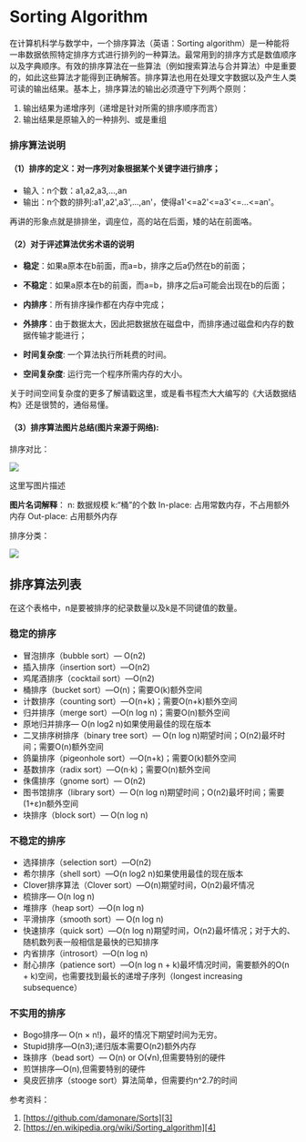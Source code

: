 ﻿# Sorting Algorithm 

在计算机科学与数学中，一个排序算法（英语：Sorting algorithm）是一种能将一串数据依照特定排序方式进行排列的一种算法。最常用到的排序方式是数值顺序以及字典顺序。有效的排序算法在一些算法（例如搜索算法与合并算法）中是重要的，如此这些算法才能得到正确解答。排序算法也用在处理文字数据以及产生人类可读的输出结果。基本上，排序算法的输出必须遵守下列两个原则：

 1. 输出结果为递增序列（递增是针对所需的排序顺序而言）
 2. 输出结果是原输入的一种排列、或是重组

### 排序算法说明

#### （1）排序的定义：对一序列对象根据某个关键字进行排序；

* 输入：n个数：a1,a2,a3,...,an 
* 输出：n个数的排列:a1',a2',a3',...,an'，使得a1'<=a2'<=a3'<=...<=an'。

再讲的形象点就是排排坐，调座位，高的站在后面，矮的站在前面咯。

#### （2）对于评述算法优劣术语的说明

* **稳定**：如果a原本在b前面，而a=b，排序之后a仍然在b的前面；
* **不稳定**：如果a原本在b的前面，而a=b，排序之后a可能会出现在b的后面；

* **内排序**：所有排序操作都在内存中完成； 
* **外排序**：由于数据太大，因此把数据放在磁盘中，而排序通过磁盘和内存的数据传输才能进行；

* **时间复杂度**: 一个算法执行所耗费的时间。 
* **空间复杂度**: 运行完一个程序所需内存的大小。

关于时间空间复杂度的更多了解请戳这里，或是看书程杰大大编写的《大话数据结构》还是很赞的，通俗易懂。

#### （3）排序算法图片总结(图片来源于网络):

排序对比：

![][1]

这里写图片描述

**图片名词解释**： n: 数据规模 k:“桶”的个数 In-place: 占用常数内存，不占用额外内存 Out-place: 占用额外内存

排序分类：

![][2]


## 排序算法列表

在这个表格中，n是要被排序的纪录数量以及k是不同键值的数量。

### 稳定的排序

* 冒泡排序（bubble sort）— O(n2)
* 插入排序（insertion sort）—O(n2)
* 鸡尾酒排序（cocktail sort）—O(n2)
* 桶排序（bucket sort）—O(n)；需要O(k)额外空间
* 计数排序（counting sort）—O(n+k)；需要O(n+k)额外空间
* 归并排序（merge sort）—O(n log n)；需要O(n)额外空间
* 原地归并排序— O(n log2 n)如果使用最佳的现在版本
* 二叉排序树排序（binary tree sort）— O(n log n)期望时间；O(n2)最坏时间；需要O(n)额外空间
* 鸽巢排序（pigeonhole sort）—O(n+k)；需要O(k)额外空间
* 基数排序（radix sort）—O(n·k)；需要O(n)额外空间
* 侏儒排序（gnome sort）— O(n2)
* 图书馆排序（library sort）— O(n log n)期望时间；O(n2)最坏时间；需要(1+ε)n额外空间
* 块排序（block sort）— O(n log n)

### 不稳定的排序

* 选择排序（selection sort）—O(n2)
* 希尔排序（shell sort）—O(n log2 n)如果使用最佳的现在版本
* Clover排序算法（Clover sort）—O(n)期望时间，O(n2)最坏情况
* 梳排序— O(n log n)
* 堆排序（heap sort）—O(n log n)
* 平滑排序（smooth sort）— O(n log n)
* 快速排序（quick sort）—O(n log n)期望时间，O(n2)最坏情况；对于大的、随机数列表一般相信是最快的已知排序
* 内省排序（introsort）—O(n log n)
* 耐心排序（patience sort）—O(n log n + k)最坏情况时间，需要额外的O(n + k)空间，也需要找到最长的递增子序列（longest increasing subsequence）

### 不实用的排序

* Bogo排序— O(n × n!)，最坏的情况下期望时间为无穷。
* Stupid排序—O(n3);递归版本需要O(n2)额外内存
* 珠排序（bead sort）— O(n) or O(√n),但需要特别的硬件
* 煎饼排序—O(n),但需要特别的硬件
* 臭皮匠排序（stooge sort）算法简单，但需要约n^2.7的时间


参考资料：
1. [https://github.com/damonare/Sorts][3]
2. [https://en.wikipedia.org/wiki/Sorting_algorithm][4]


  [1]: https://camo.githubusercontent.com/0bb4e89a39a21e1f11d4fccfa65946c8421c2356/687474703a2f2f696d672e626c6f672e6373646e2e6e65742f3230313630393136313533323132373136
  [2]: https://camo.githubusercontent.com/1e3caaff1bad189238445096025d9d961fd359d0/687474703a2f2f696d672e626c6f672e6373646e2e6e65742f3230313630393136313534303336383837
  [3]: https://github.com/damonare/Sorts
  [4]: https://en.wikipedia.org/wiki/Sorting_algorithm